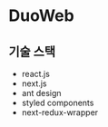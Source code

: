 # DuoWeb

<h2>기술 스택</h2>

<ul> 
  <li>react.js</li>
  <li>next.js</li>
  <li>ant design</li>
  <li>styled components</li>
  <li>next-redux-wrapper</li>
</ul>
